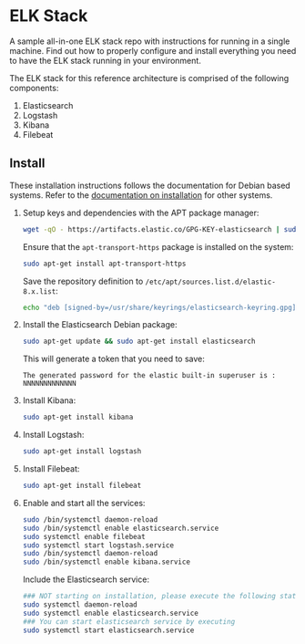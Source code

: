 # ELK Stack
A sample all-in-one ELK stack repo with instructions for running in a single machine. Find out how to properly configure and install everything you need to have the ELK stack running in your environment. 

The ELK stack for this reference architecture is comprised of the following components:

1. Elasticsearch
2. Logstash
3. Kibana
4. Filebeat

## Install

These installation instructions follows the documentation for Debian based systems. Refer to the [documentation on installation](https://www.elastic.co/guide/en/elastic-stack/current/installing-elastic-stack.html) for other systems.

1. Setup keys and dependencies with the APT package manager:
    
    ```bash
    wget -qO - https://artifacts.elastic.co/GPG-KEY-elasticsearch | sudo gpg --dearmor -o /usr/share/keyrings/elasticsearch-keyring.gpg
    ```
    
    Ensure that the `apt-transport-https` package is installed on the system:
    
    ```bash
    sudo apt-get install apt-transport-https
    ```

    Save the repository definition to `/etc/apt/sources.list.d/elastic-8.x.list`:
    
    ```bash
    echo "deb [signed-by=/usr/share/keyrings/elasticsearch-keyring.gpg] https://artifacts.elastic.co/packages/8.x/apt stable main" | sudo tee /etc/apt/sources.list.d/elastic-8.x.list
    ```

2. Install the Elasticsearch Debian package:
    
    ```bash
    sudo apt-get update && sudo apt-get install elasticsearch
    ```

    This will generate a token that you need to save:

    ```
    The generated password for the elastic built-in superuser is : NNNNNNNNNNNNN
    ```

3. Install Kibana:
        
    ```bash
    sudo apt-get install kibana
    ```
4. Install Logstash:
        
    ```bash
    sudo apt-get install logstash
    ```

5. Install Filebeat:
        
    ```bash
    sudo apt-get install filebeat
    ```

6. Enable and start all the services:

    ```bash
    sudo /bin/systemctl daemon-reload
    sudo /bin/systemctl enable elasticsearch.service
    sudo systemctl enable filebeat
    sudo systemctl start logstash.service
    sudo /bin/systemctl daemon-reload
    sudo /bin/systemctl enable kibana.service
    ```
    
    Include the Elasticsearch service:

    ```bash
    ### NOT starting on installation, please execute the following statements to configure elasticsearch service to start automatically using systemd
    sudo systemctl daemon-reload
    sudo systemctl enable elasticsearch.service
    ### You can start elasticsearch service by executing
    sudo systemctl start elasticsearch.service
    ```